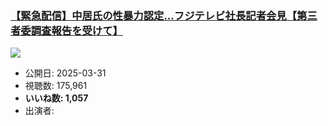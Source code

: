 ### [【緊急配信】中居氏の性暴力認定...フジテレビ社長記者会見【第三者委調査報告を受けて】](https://www.youtube.com/watch?v=9xgABY1tx8w)
[![](https://img.youtube.com/vi/9xgABY1tx8w/sddefault.jpg)](https://www.youtube.com/watch?v=9xgABY1tx8w)
-   公開日: 2025-03-31
-   視聴数: 175,961
-   **いいね数: 1,057**
-   出演者: 
